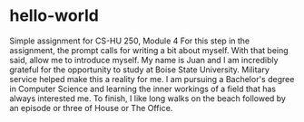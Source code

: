 # hello-world
Simple assignment for CS-HU 250, Module 4
For this step in the assignment, the prompt calls for writing a bit about myself. With that being said, allow me to introduce myself. My name is Juan and I am incredibly grateful for the opportunity to study at Boise State University. Military service helped make this a reality for me. I am pursuing a Bachelor's degree in Computer Science and learning the inner workings of a field that has always interested me. To finish, I like long walks on the beach followed by an episode or three of House or The Office.
